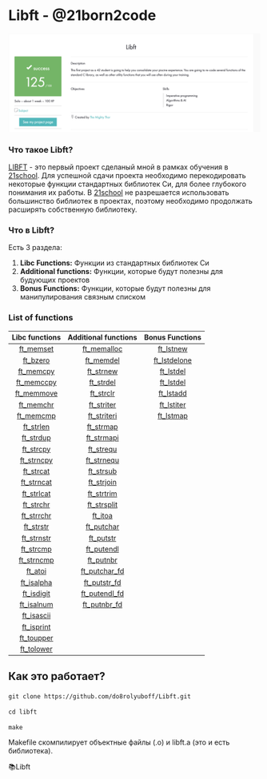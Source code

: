 # Libft - @21born2code
![Screenshot intra](https://github.com/do8rolyuboff/Libft/blob/master/screenshot.jpeg)

### Что такое Libft?
[LIBFT](https://github.com/do8rolyuboff/Libft/blob/master/libft.en.pdf) - это первый проект сделаный мной в рамках обучения в [21school](https://21-school.ru/). Для успешной сдачи проекта необходимо перекодировать некоторые функции стандартных библиотек Cи, для более глубокого понимания их работы. В [21school](https://21-school.ru/) не разрешается использовать большинство библиотек в проектах, поэтому необходимо продолжать расширять собственную библиотеку.

### Что в Libft?

Есть 3 раздела:

1.  **Libc Functions:** Функции из стандартных библиотек Cи
2.  **Additional functions:** Функции, которые будут полезны для будующих проектов
3.  **Bonus Functions:** Функции, которые будут полезны для манипулирования связным списком

### List of functions
Libc functions | Additional functions | Bonus Functions
:-----------: | :-----------: | :-----------:
  [ft_memset](../srcs/ft_memcmp.c)   | [ft_memalloc](srcs/ft_memalloc)       | [ft_lstnew](srcs/ft_lstnew) 
  [ft_bzero](srcs/ft_bzero)       | [ft_memdel](srcs/ft_memdel)           | [ft_lstdelone](srcs/ft_lstdelone) 
  [ft_memcpy](srcs/ft_memcpy)     | [ft_strnew](srcs/ft_strnew)           | [ft_lstdel](srcs/ft_lstdel) 
  [ft_memccpy](srcs/ft_memccpy)   | [ft_strdel](srcs/ft_strdel)           | [ft_lstdel](srcs/ft_lstdel) 
  [ft_memmove](srcs/ft_memmove)   | [ft_strclr](srcs/ft_strclr)           | [ft_lstadd](srcs/ft_lstadd) 
  [ft_memchr](srcs/ft_memchr)     | [ft_striter](srcs/ft_striter)         | [ft_lstiter](srcs/ft_lstiter) 
  [ft_memcmp](srcs/ft_memcmp)     | [ft_striteri](srcs/ft_striteri)       | [ft_lstmap](srcs/ft_lstmap) 
  [ft_strlen](srcs/ft_strlen)     | [ft_strmap](srcs/ft_strmap)           |
  [ft_strdup](srcs/ft_strdup)     | [ft_strmapi](srcs/ft_strmapi)         |
  [ft_strcpy](srcs/ft_strcpy)     | [ft_strequ](srcs/ft_strequ)           |
  [ft_strncpy](srcs/ft_strncpy)   | [ft_strnequ](srcs/ft_strnequ)         |
  [ft_strcat](srcs/ft_strcat)     | [ft_strsub](srcs/ft_strsub)           |
  [ft_strncat](srcs/ft_strncat)   | [ft_strjoin](srcs/ft_strjoin)         |
  [ft_strlcat](srcs/ft_strlcat)   | [ft_strtrim](srcs/ft_strtrim)         |
  [ft_strchr](srcs/ft_strchr)     | [ft_strsplit](srcs/ft_strsplit)       |
  [ft_strrchr](srcs/ft_strrchr)   | [ft_itoa](srcs/ft_itoa)               |
  [ft_strstr](srcs/ft_strstr)     | [ft_putchar](srcs/ft_putchar)         |
  [ft_strnstr](srcs/ft_strnstr)   | [ft_putstr](srcs/ft_putstr)           |
  [ft_strcmp](srcs/ft_strcmp)     | [ft_putendl](srcs/ft_putendl)         |
  [ft_strncmp](srcs/ft_strncmp)   | [ft_putnbr](srcs/ft_putnbr)           |
  [ft_atoi](srcs/ft_atoi)         | [ft_putchar_fd](srcs/ft_putchar_fd)   |
  [ft_isalpha](srcs/ft_isalpha)   | [ft_putstr_fd](srcs/ft_putstr_fd)     |
  [ft_isdigit](srcs/ft_isdigit)   | [ft_putendl_fd](srcs/ft_putendl_fd)   |
  [ft_isalnum](srcs/ft_isalnum)   | [ft_putnbr_fd](srcs/ft_putnbr_fd)     |
  [ft_isascii](srcs/ft_isascii)   | |
  [ft_isprint](srcs/ft_isprint)   | |
  [ft_toupper](srcs/ft_toupper)   | |
  [ft_tolower](srcs/ft_tolower)   | |


## Как это работает?

`git clone https://github.com/do8rolyuboff/Libft.git`

`cd libft`

`make`
  
Makefile скомпилирует объектные файлы (.o) и libft.a (это и есть библиотека).

📚Libft
